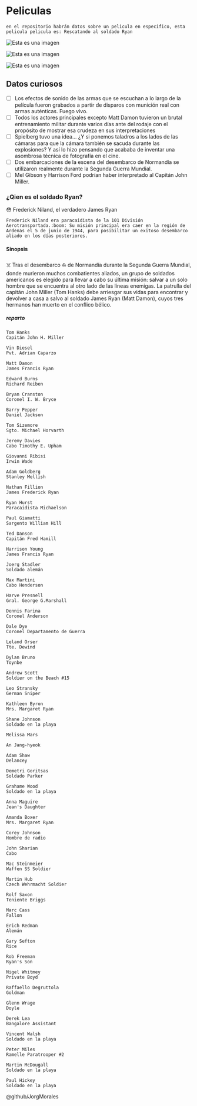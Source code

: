 # Peliculas

    en el repositorio habrán datos sobre un pelicula en especifico, esta pelicula pelicula es: Rescatando al soldado Ryan

![Esta es una imagen](https://imagenes.20minutos.es/files/article_default_content/uploads/imagenes/2018/09/23/3171304.jpg)

![Esta es una imagen](https://imagenes.20minutos.es/files/article_default_content/uploads/imagenes/2018/09/23/3171306.jpg)

![Esta es una imagen](https://imagenes.20minutos.es/files/article_default_content/uploads/imagenes/2018/09/23/3171298.jpg)

## Datos curiosos

- [ ] Los efectos de sonido de las armas que se escuchan a lo largo de la película fueron grabados a partir de disparos con munición real con armas auténticas. Fuego vivo.
- [ ] Todos los actores principales excepto Matt Damon tuvieron un brutal entrenamiento militar durante varios días ante del rodaje con el propósito de mostrar esa crudeza en sus interpretaciones
- [ ] Spielberg tuvo una idea… ¿Y si ponemos taladros a los lados de las cámaras para que la cámara también se sacuda durante las explosiones? Y así lo hizo pensando que acababa de inventar una asombrosa técnica de fotografía en el cine.
- [ ] Dos embarcaciones de la escena del desembarco de Normandía se utilizaron realmente durante la Segunda Guerra Mundial.
- [ ] Mel Gibson y Harrison Ford podrían haber interpretado al Capitán John Miller.

### ¿Qien es el soldado Ryan?

:flushed:
Frederick Niland, el verdadero James Ryan

    Frederick Niland era paracaidista de la 101 División Aerotransportada.:boom: Su misión principal era caer en la región de Ardenas el 5 de junio de 1944, para posibilitar un exitoso desembarco aliado en los días posteriores.

#### Sinopsis

:skull_and_crossbones:
Tras el desembarco :boat: de Normandía durante la Segunda Guerra Mundial, donde murieron muchos combatientes aliados, un grupo de soldados americanos es elegido para llevar a cabo su última misión: salvar a un solo hombre que se encuentra al otro lado de las líneas enemigas. La patrulla del capitán John Miller (Tom Hanks) debe arriesgar sus vidas para encontrar y devolver a casa a salvo al soldado James Ryan (Matt Damon), cuyos tres hermanos han muerto en el conflico bélico.

##### reparto

    Tom Hanks
    Capitán John H. Miller

    Vin Diesel
    Pvt. Adrian Caparzo

    Matt Damon
    James Francis Ryan

    Edward Burns
    Richard Reiben

    Bryan Cranston
    Coronel I. W. Bryce

    Barry Pepper
    Daniel Jackson

    Tom Sizemore
    Sgto. Michael Horvarth

    Jeremy Davies
    Cabo Timothy E. Upham

    Giovanni Ribisi
    Irwin Wade

    Adam Goldberg
    Stanley Mellish

    Nathan Fillion
    James Frederick Ryan

    Ryan Hurst
    Paracaidista Michaelson

    Paul Giamatti
    Sargento William Hill

    Ted Danson
    Capitán Fred Hamill

    Harrison Young
    James Francis Ryan

    Joerg Stadler
    Soldado alemán

    Max Martini
    Cabo Henderson

    Harve Presnell
    Gral. George G.Marshall

    Dennis Farina
    Coronel Anderson

    Dale Dye
    Coronel Departamento de Guerra

    Leland Orser
    Tte. Dewind

    Dylan Bruno
    Toynbe

    Andrew Scott
    Soldier on the Beach #15

    Leo Stransky
    German Sniper

    Kathleen Byron
    Mrs. Margaret Ryan

    Shane Johnson
    Soldado en la playa

    Melissa Mars

    An Jang-hyeok

    Adam Shaw
    Delancey

    Demetri Goritsas
    Soldado Parker

    Grahame Wood
    Soldado en la playa

    Anna Maguire
    Jean's Daughter

    Amanda Boxer
    Mrs. Margaret Ryan

    Corey Johnson
    Hombre de radio

    John Sharian
    Cabo

    Mac Steinmeier
    Waffen SS Soldier

    Martin Hub
    Czech Wehrmacht Soldier

    Rolf Saxon
    Teniente Briggs

    Marc Cass
    Fallon

    Erich Redman
    Alemán

    Gary Sefton
    Rice

    Rob Freeman
    Ryan's Son

    Nigel Whitmey
    Private Boyd

    Raffaello Degruttola
    Goldman

    Glenn Wrage
    Doyle

    Derek Lea
    Bangalore Assistant

    Vincent Walsh
    Soldado en la playa

    Peter Miles
    Ramelle Paratrooper #2

    Martin McDougall
    Soldado en la playa

    Paul Hickey
    Soldado en la playa

@github/JorgMorales

